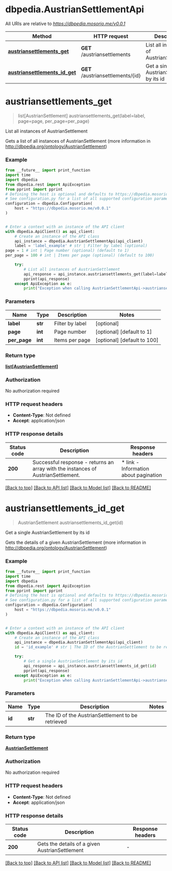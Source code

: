 # dbpedia.AustrianSettlementApi

All URIs are relative to *https://dbpedia.mosorio.me/v0.0.1*

Method | HTTP request | Description
------------- | ------------- | -------------
[**austriansettlements_get**](AustrianSettlementApi.md#austriansettlements_get) | **GET** /austriansettlements | List all instances of AustrianSettlement
[**austriansettlements_id_get**](AustrianSettlementApi.md#austriansettlements_id_get) | **GET** /austriansettlements/{id} | Get a single AustrianSettlement by its id


# **austriansettlements_get**
> list[AustrianSettlement] austriansettlements_get(label=label, page=page, per_page=per_page)

List all instances of AustrianSettlement

Gets a list of all instances of AustrianSettlement (more information in http://dbpedia.org/ontology/AustrianSettlement)

### Example

```python
from __future__ import print_function
import time
import dbpedia
from dbpedia.rest import ApiException
from pprint import pprint
# Defining the host is optional and defaults to https://dbpedia.mosorio.me/v0.0.1
# See configuration.py for a list of all supported configuration parameters.
configuration = dbpedia.Configuration(
    host = "https://dbpedia.mosorio.me/v0.0.1"
)


# Enter a context with an instance of the API client
with dbpedia.ApiClient() as api_client:
    # Create an instance of the API class
    api_instance = dbpedia.AustrianSettlementApi(api_client)
    label = 'label_example' # str | Filter by label (optional)
page = 1 # int | Page number (optional) (default to 1)
per_page = 100 # int | Items per page (optional) (default to 100)

    try:
        # List all instances of AustrianSettlement
        api_response = api_instance.austriansettlements_get(label=label, page=page, per_page=per_page)
        pprint(api_response)
    except ApiException as e:
        print("Exception when calling AustrianSettlementApi->austriansettlements_get: %s\n" % e)
```

### Parameters

Name | Type | Description  | Notes
------------- | ------------- | ------------- | -------------
 **label** | **str**| Filter by label | [optional] 
 **page** | **int**| Page number | [optional] [default to 1]
 **per_page** | **int**| Items per page | [optional] [default to 100]

### Return type

[**list[AustrianSettlement]**](AustrianSettlement.md)

### Authorization

No authorization required

### HTTP request headers

 - **Content-Type**: Not defined
 - **Accept**: application/json

### HTTP response details
| Status code | Description | Response headers |
|-------------|-------------|------------------|
**200** | Successful response - returns an array with the instances of AustrianSettlement. |  * link - Information about pagination <br>  |

[[Back to top]](#) [[Back to API list]](../README.md#documentation-for-api-endpoints) [[Back to Model list]](../README.md#documentation-for-models) [[Back to README]](../README.md)

# **austriansettlements_id_get**
> AustrianSettlement austriansettlements_id_get(id)

Get a single AustrianSettlement by its id

Gets the details of a given AustrianSettlement (more information in http://dbpedia.org/ontology/AustrianSettlement)

### Example

```python
from __future__ import print_function
import time
import dbpedia
from dbpedia.rest import ApiException
from pprint import pprint
# Defining the host is optional and defaults to https://dbpedia.mosorio.me/v0.0.1
# See configuration.py for a list of all supported configuration parameters.
configuration = dbpedia.Configuration(
    host = "https://dbpedia.mosorio.me/v0.0.1"
)


# Enter a context with an instance of the API client
with dbpedia.ApiClient() as api_client:
    # Create an instance of the API class
    api_instance = dbpedia.AustrianSettlementApi(api_client)
    id = 'id_example' # str | The ID of the AustrianSettlement to be retrieved

    try:
        # Get a single AustrianSettlement by its id
        api_response = api_instance.austriansettlements_id_get(id)
        pprint(api_response)
    except ApiException as e:
        print("Exception when calling AustrianSettlementApi->austriansettlements_id_get: %s\n" % e)
```

### Parameters

Name | Type | Description  | Notes
------------- | ------------- | ------------- | -------------
 **id** | **str**| The ID of the AustrianSettlement to be retrieved | 

### Return type

[**AustrianSettlement**](AustrianSettlement.md)

### Authorization

No authorization required

### HTTP request headers

 - **Content-Type**: Not defined
 - **Accept**: application/json

### HTTP response details
| Status code | Description | Response headers |
|-------------|-------------|------------------|
**200** | Gets the details of a given AustrianSettlement |  -  |

[[Back to top]](#) [[Back to API list]](../README.md#documentation-for-api-endpoints) [[Back to Model list]](../README.md#documentation-for-models) [[Back to README]](../README.md)

